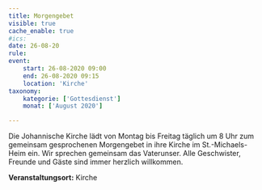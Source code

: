 ```yaml
---
title: Morgengebet
visible: true
cache_enable: true
#ics: 
date: 26-08-20
rule: 
event:
	start: 26-08-2020 09:00
	end: 26-08-2020 09:15
	location: 'Kirche'
taxonomy:
	kategorie: ['Gottesdienst']
	monat: ['August 2020']

---
```

Die Johannische Kirche lädt von Montag bis Freitag täglich um 8 Uhr zum gemeinsam gesprochenen Morgengebet in ihre Kirche im St.-Michaels-Heim ein. Wir sprechen gemeinsam das Vaterunser. Alle Geschwister, Freunde und Gäste sind immer herzlich willkommen.



**Veranstaltungsort:** Kirche

